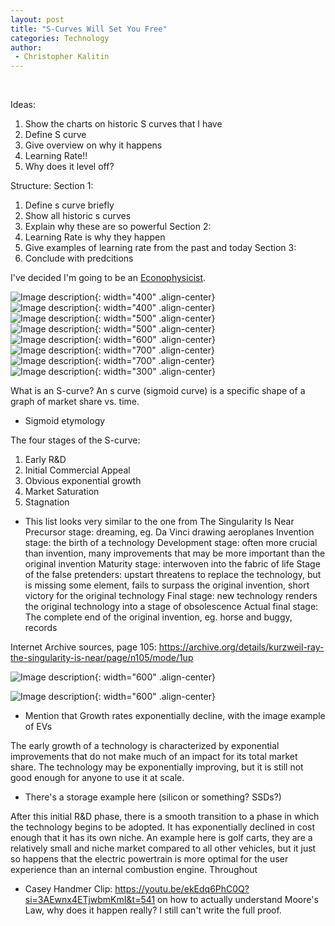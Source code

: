 ```yaml
---
layout: post
title: "S-Curves Will Set You Free"
categories: Technology
author:
 - Christopher Kalitin
---
```

<head>
    <meta property="og:image" content="{{site.url}}/assets/images/to-teach-engineering/Rocket.jpg">
</head>

Ideas:
1. Show the charts on historic S curves that I have
2. Define S curve
3. Give overview on why it happens
4. Learning Rate!!
5. Why does it level off?

Structure:
Section 1:
1. Define s curve briefly
2. Show all historic s curves
3. Explain why these are so powerful
Section 2:
4. Learning Rate is why they happen
5. Give examples of learning rate from the past and today
Section 3:
6. Conclude with predcitions

I've decided I'm going to be an <a href="https://x.com/Andercot/status/1855046549015052624">Econophysicist</a>.

![Image description]({{site.url}}/assets/images/s-curve-examples/Chart-AMRadio.jpg){: width="400" .align-center}  
![Image description]({{site.url}}/assets/images/s-curve-examples/Chart-TV.jpg){: width="400" .align-center}  
![Image description]({{site.url}}/assets/images/s-curve-examples/Chart-ColorTV.jpg){: width="500" .align-center}  
![Image description]({{site.url}}/assets/images/s-curve-examples/Chart-USHouseholdColourTV.jpg){: width="500" .align-center}  
![Image description]({{site.url}}/assets/images/s-curve-examples/Chart-DisealLocomotives.jpg){: width="600" .align-center}  
![Image description]({{site.url}}/assets/images/s-curve-examples/Chart-Internet.jpg){: width="700" .align-center}  
![Image description]({{site.url}}/assets/images/s-curve-examples/Chart-MobileInternet.jpg){: width="700" .align-center}  
![Image description]({{site.url}}/assets/images/s-curve-examples/Chart-EVMarketShare.jpg){: width="300" .align-center}  

What is an S-curve?
An s curve (sigmoid curve) is a specific shape of a graph of market share vs. time.
- Sigmoid etymology

The four stages of the S-curve:
1. Early R&D
2. Initial Commercial Appeal
3. Obvious exponential growth
4. Market Saturation
5. Stagnation

- This list looks very similar to the one from The Singularity Is Near
Precursor stage: dreaming, eg. Da Vinci drawing aeroplanes
Invention stage: the birth of a technology
Development stage: often more crucial than invention, many improvements that may be more important than the original invention
Maturity stage: interwoven into the fabric of life
Stage of the false pretenders: upstart threatens to replace the technology, but is missing some element, fails to surpass the original invention, short victory for the original technology 
Final stage: new technology renders the original technology into a stage of obsolescence
Actual final stage: The complete end of the original invention, eg. horse and buggy, records

Internet Archive sources, page 105: https://archive.org/details/kurzweil-ray-the-singularity-is-near/page/n105/mode/1up

![Image description]({{site.url}}/assets/images/s-curve-examples/Kurzweil-Notes-Screenshot.jpg){: width="600" .align-center}  

![Image description]({{site.url}}/assets/images/s-curve-examples/Kurzweil-Screenshot.jpg){: width="600" .align-center}  

- Mention that Growth rates exponentially decline, with the image example of EVs

The early growth of a technology is characterized by exponential improvements that do not make much of an impact for its total market share. The technology may be exponentially improving, but it is still not good enough for anyone to use it at scale. 
- There's a storage example here (silicon or something? SSDs?)

After this initial R&D phase, there is a smooth transition to a phase in which the technology begins to be adopted. It has exponentially declined in cost enough that it has its own niche. An example here is golf carts, they are a relatively small and niche market compared to all other vehicles, but it just so happens that the electric powertrain is more optimal for the user experience than an internal combustion engine. Throughout

- Casey Handmer Clip: https://youtu.be/ekEdq6PhC0Q?si=3AEwnx4ETjwbmKmI&t=541 on how to actually understand Moore's Law, why does it happen really? I still can't write the full proof.